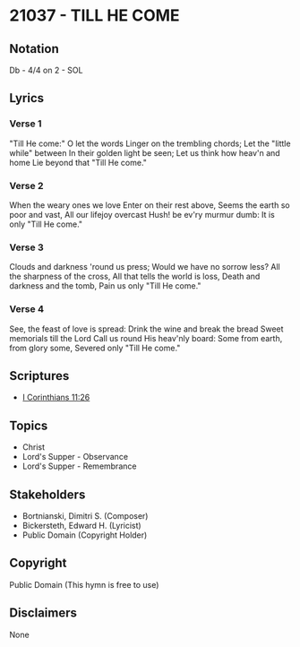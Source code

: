 # 21037 - TILL HE COME

## Notation

Db - 4/4 on 2 - SOL

## Lyrics

### Verse 1

"Till He come:" O let the words Linger on the trembling chords; Let the "little while" between In their golden light be seen; Let us think how heav'n and home Lie beyond that "Till He come."

### Verse 2

When the weary ones we love Enter on their rest above, Seems the earth so poor and vast, All our lifejoy overcast Hush! be ev'ry murmur dumb: It is only "Till He come."

### Verse 3

Clouds and darkness 'round us press; Would we have no sorrow less? All the sharpness of the cross, All that tells the world is loss, Death and darkness and the tomb, Pain us only "Till He come." 

### Verse 4

See, the feast of love is spread: Drink the wine and break the bread Sweet memorials till the Lord Call us round His heav'nly board: Some from earth, from glory some, Severed only "Till He come."


## Scriptures

- [I Corinthians 11:26](https://www.biblegateway.com/passage/?search=I%20Corinthians%2011%3A26)

## Topics

- Christ
- Lord's Supper - Observance
- Lord's Supper - Remembrance

## Stakeholders

- Bortnianski, Dimitri S. (Composer)
- Bickersteth, Edward H. (Lyricist)
- Public Domain (Copyright Holder)

## Copyright

Public Domain
(This hymn is free to use)

## Disclaimers

None

